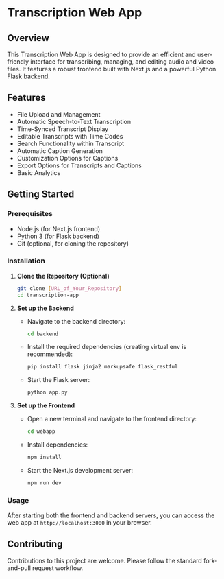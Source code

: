 # Transcription Web App

## Overview
This Transcription Web App is designed to provide an efficient and user-friendly interface for transcribing, managing, and editing audio and video files. It features a robust frontend built with Next.js and a powerful Python Flask backend.

## Features
- File Upload and Management
- Automatic Speech-to-Text Transcription
- Time-Synced Transcript Display
- Editable Transcripts with Time Codes
- Search Functionality within Transcript
- Automatic Caption Generation
- Customization Options for Captions
- Export Options for Transcripts and Captions
- Basic Analytics

## Getting Started

### Prerequisites
- Node.js (for Next.js frontend)
- Python 3 (for Flask backend)
- Git (optional, for cloning the repository)

### Installation

1. **Clone the Repository (Optional)**
   ```bash
   git clone [URL_of_Your_Repository]
   cd transcription-app
   ```

2. **Set up the Backend**
   - Navigate to the backend directory:
     ```bash
     cd backend
     ```
   - Install the required dependencies (creating virtual env is recommended):
     ```bash
     pip install flask jinja2 markupsafe flask_restful
     ``` 
   - Start the Flask server:
     ```bash
     python app.py
     ```

3. **Set up the Frontend**
   - Open a new terminal and navigate to the frontend directory:
     ```bash
     cd webapp
     ```
   - Install dependencies:
     ```bash
     npm install
     ```
   - Start the Next.js development server:
     ```bash
     npm run dev
     ```

### Usage
After starting both the frontend and backend servers, you can access the web app at `http://localhost:3000` in your browser.

## Contributing
Contributions to this project are welcome. Please follow the standard fork-and-pull request workflow.
